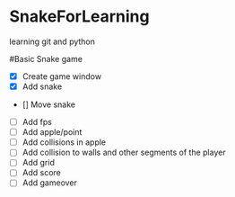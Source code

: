 # SnakeForLearning
learning git and python

#Basic Snake game

- [x] Create game window
- [x] Add snake
- [] Move snake
- [ ] Add fps
- [ ] Add apple/point
- [ ] Add collisions in apple
- [ ] Add collision to walls and other segments of the player
- [ ] Add grid
- [ ] Add score
- [ ] Add gameover
